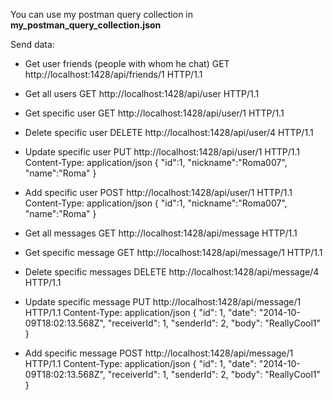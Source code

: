 You can use my postman query collection in __my_postman_query_collection.json__ 

Send data:

* Get user friends (people with whom he chat)
GET http://localhost:1428/api/friends/1 HTTP/1.1

* Get all users
GET http://localhost:1428/api/user HTTP/1.1

* Get specific user
GET http://localhost:1428/api/user/1 HTTP/1.1

* Delete specific user
DELETE http://localhost:1428/api/user/4 HTTP/1.1

* Update specific user
PUT http://localhost:1428/api/user/1 HTTP/1.1
Content-Type: application/json
{
	"id":1,
	"nickname":"Roma007",
	"name":"Roma"
}

* Add specific user
POST http://localhost:1428/api/user/1 HTTP/1.1
Content-Type: application/json
{
	"id":1,
	"nickname":"Roma007",
	"name":"Roma"
}


* Get all messages
GET http://localhost:1428/api/message HTTP/1.1

* Get specific message
GET http://localhost:1428/api/message/1 HTTP/1.1

* Delete specific messages
DELETE http://localhost:1428/api/message/4 HTTP/1.1

* Update specific message
PUT http://localhost:1428/api/message/1 HTTP/1.1
Content-Type: application/json
{
    "id": 1,
    "date": "2014-10-09T18:02:13.568Z",
    "receiverId": 1,
    "senderId": 2,
    "body": "ReallyCool1"
}

* Add specific message
POST http://localhost:1428/api/message/1 HTTP/1.1
Content-Type: application/json
{
    "id": 1,
    "date": "2014-10-09T18:02:13.568Z",
    "receiverId": 1,
    "senderId": 2,
    "body": "ReallyCool1"
}